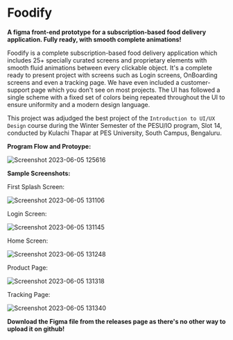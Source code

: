 # Foodify
**A figma front-end prototype for a subscription-based food delivery application. Fully ready, with smooth complete animations!**


Foodify is a complete subscription-based food delivery application which includes 25+ specially curated screens and proprietary elements with smooth fluid animations between every clickable object. It's a complete ready to present project with screens such as Login screens, OnBoarding screens and even a tracking page. We have even included a customer-support page which you don't see on most projects. The UI has followed a single scheme with a fixed set of colors being repeated throughout the UI to ensure uniformity and a modern design language.

This project was adjudged the best project of the `Introduction to UI/UX Design` course during the Winter Semester of the PESU/IO program, Slot 14, conducted by Kulachi Thapar at PES University, South Campus, Bengaluru.

**Program Flow and Protoype:**


![Screenshot 2023-06-05 125616](https://github.com/probablyabdullah/Foodify/assets/79295754/a127ddcf-c44c-4a61-ae53-398e0aae7819)


**Sample Screenshots:**

First Splash Screen:


![Screenshot 2023-06-05 131106](https://github.com/probablyabdullah/Foodify/assets/79295754/f0bafa33-b3fa-4e8b-8b61-6b120354cc70)

Login Screen:


![Screenshot 2023-06-05 131145](https://github.com/probablyabdullah/Foodify/assets/79295754/8a81d332-c38a-4c3b-87e0-15a273a0aa9b)

Home Screen:


![Screenshot 2023-06-05 131248](https://github.com/probablyabdullah/Foodify/assets/79295754/177750f3-227f-4aaa-9dae-98efdd76287c)

Product Page:


![Screenshot 2023-06-05 131318](https://github.com/probablyabdullah/Foodify/assets/79295754/6990ce0b-9b22-40d0-9691-e97f44f1eaef)

Tracking Page:


![Screenshot 2023-06-05 131340](https://github.com/probablyabdullah/Foodify/assets/79295754/7eaacfc2-3a3b-46b6-807c-28ac7aacf384)

**Download the Figma file from the releases page as there's no other way to upload it on github!**
